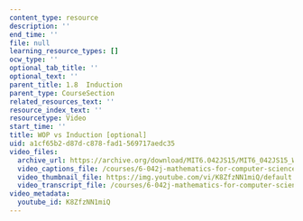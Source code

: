 ```yaml
---
content_type: resource
description: ''
end_time: ''
file: null
learning_resource_types: []
ocw_type: ''
optional_tab_title: ''
optional_text: ''
parent_title: 1.8  Induction
parent_type: CourseSection
related_resources_text: ''
resource_index_text: ''
resourcetype: Video
start_time: ''
title: WOP vs Induction [optional]
uid: a1cf65b2-d87d-c878-fad1-569717aedc35
video_files:
  archive_url: https://archive.org/download/MIT6.042JS15/MIT6_042JS15_WOPvsInduction_ipod.mp4
  video_captions_file: /courses/6-042j-mathematics-for-computer-science-spring-2015/3deaaaadc64b58aeab80ed6de71fbe4c_K8ZfzNN1miQ.vtt
  video_thumbnail_file: https://img.youtube.com/vi/K8ZfzNN1miQ/default.jpg
  video_transcript_file: /courses/6-042j-mathematics-for-computer-science-spring-2015/50397e6b2713ab513e2a50d5f8d94ea6_K8ZfzNN1miQ.pdf
video_metadata:
  youtube_id: K8ZfzNN1miQ
---
```

